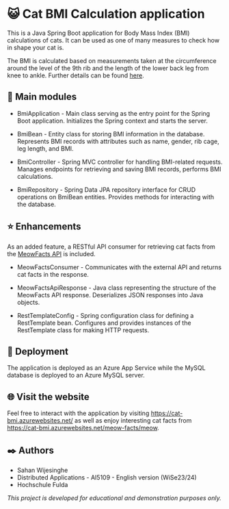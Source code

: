 #  😺 Cat BMI Calculation application

This is a Java Spring Boot application for Body Mass Index (BMI) calculations of cats. It can be used as one of many measures to check how in shape your cat is.

The BMI is calculated based on measurements taken at the circumference around the level of the 9th rib and the length of the lower back leg from knee to ankle. 
Further details can be found [here](https://worldanimalfoundation.org/cats/bmi-calculator/).

## 📑 Main modules

- BmiApplication - Main class serving as the entry point for the Spring Boot application. Initializes the Spring context and starts the server.

- BmiBean - Entity class for storing BMI information in the database. Represents BMI records with attributes such as name, gender, rib cage, leg length, and BMI.

- BmiController - Spring MVC controller for handling BMI-related requests. Manages endpoints for retrieving and saving BMI records, performs BMI calculations.

- BmiRepository - Spring Data JPA repository interface for CRUD operations on BmiBean entities. Provides methods for interacting with the database.

## ⭐ Enhancements

As an added feature, a RESTful API consumer for retrieving cat facts from the [MeowFacts API](https://github.com/wh-iterabb-it/meowfacts) is included. 

- MeowFactsConsumer - Communicates with the external API and returns cat facts in the response.

- MeowFactsApiResponse - Java class representing the structure of the MeowFacts API response. Deserializes JSON responses into Java objects.

- RestTemplateConfig - Spring configuration class for defining a RestTemplate bean. Configures and provides instances of the RestTemplate class for making HTTP requests.

## 🚀 Deployment

The application is deployed as an Azure App Service while the MySQL database is deployed to an Azure MySQL server.

## 🌐 Visit the website

Feel free to interact with the application by visiting https://cat-bmi.azurewebsites.net/ as well as enjoy interesting cat facts from https://cat-bmi.azurewebsites.net/meow-facts/meow.

## ✒️ Authors

- Sahan Wijesinghe
- Distributed Applications - AI5109 - English version (WiSe23/24)
- Hochschule Fulda

_This project is developed for educational and demonstration purposes only._